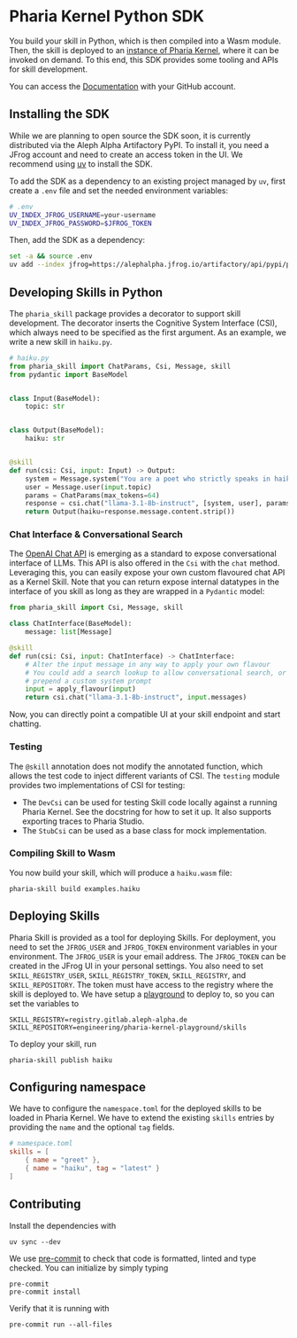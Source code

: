 # Pharia Kernel Python SDK

You build your skill in Python, which is then compiled into a Wasm module.
Then, the skill is deployed to an [instance of Pharia Kernel](https://pharia-kernel.product.pharia.com),
where it can be invoked on demand.
To this end, this SDK provides some tooling and APIs for skill development.

You can access the [Documentation](https://aleph-alpha-pharia-kernel-sdk-py.readthedocs-hosted.com/en/latest/index.html)
with your GitHub account.

## Installing the SDK

While we are planning to open source the SDK soon, it is currently distributed via the Aleph Alpha Artifactory PyPI.
To install it, you need a JFrog account and need to create an access token in the UI.
We recommend using [uv](https://docs.astral.sh/uv/) to install the SDK.

To add the SDK as a dependency to an existing project managed by `uv`, first create a `.env` file and set the needed environment variables:

```sh
# .env
UV_INDEX_JFROG_USERNAME=your-username
UV_INDEX_JFROG_PASSWORD=$JFROG_TOKEN
```

Then, add the SDK as a dependency:

```sh
set -a && source .env
uv add --index jfrog=https://alephalpha.jfrog.io/artifactory/api/pypi/python/simple pharia-kernel-sdk-py
```

## Developing Skills in Python

The `pharia_skill` package provides a decorator to support skill development.
The decorator inserts the Cognitive System Interface (CSI), which always need to be specified as the first argument.
As an example, we write a new skill in `haiku.py`.

```python
# haiku.py
from pharia_skill import ChatParams, Csi, Message, skill
from pydantic import BaseModel


class Input(BaseModel):
    topic: str


class Output(BaseModel):
    haiku: str


@skill
def run(csi: Csi, input: Input) -> Output:
    system = Message.system("You are a poet who strictly speaks in haikus.")
    user = Message.user(input.topic)
    params = ChatParams(max_tokens=64)
    response = csi.chat("llama-3.1-8b-instruct", [system, user], params)
    return Output(haiku=response.message.content.strip())
```

### Chat Interface & Conversational Search

The [OpenAI Chat API](https://platform.openai.com/docs/api-reference/chat) is emerging as a standard to expose conversational interface of LLMs.
This API is also offered in the `Csi` with the `chat` method. Leveraging this, you can easily expose your own custom flavoured chat API as a Kernel Skill.
Note that you can return expose internal datatypes in the interface of you skill as long as they are wrapped in a `Pydantic` model:

```python
from pharia_skill import Csi, Message, skill

class ChatInterface(BaseModel):
    message: list[Message]

@skill
def run(csi: Csi, input: ChatInterface) -> ChatInterface:
    # Alter the input message in any way to apply your own flavour
    # You could add a search lookup to allow conversational search, or just 
    # prepend a custom system prompt
    input = apply_flavour(input)
    return csi.chat("llama-3.1-8b-instruct", input.messages)
```

Now, you can directly point a compatible UI at your skill endpoint and start chatting.

### Testing

The `@skill` annotation does not modify the annotated function, which allows the test code to inject different variants of CSI.
The `testing` module provides two implementations of CSI for testing:

- The `DevCsi` can be used for testing Skill code locally against a running Pharia Kernel. See the docstring for how to set it up. It also supports exporting traces to Pharia Studio.
- The `StubCsi` can be used as a base class for mock implementation.

### Compiling Skill to Wasm

You now build your skill, which will produce a `haiku.wasm` file:

```shell
pharia-skill build examples.haiku
```

## Deploying Skills

Pharia Skill is provided as a tool for deploying Skills. For deployment, you need to set the `JFROG_USER` and `JFROG_TOKEN` environment variables in your environment. The `JFROG_USER` is your email address. The `JFROG_TOKEN` can be created in the JFrog UI in your personal settings. You also need to set `SKILL_REGISTRY_USER`, `SKILL_REGISTRY_TOKEN`, `SKILL_REGISTRY`, and `SKILL_REPOSITORY`. The token must have access to the registry where the skill is deployed to. We have setup a [playground](https://gitlab.aleph-alpha.de/engineering/pharia-kernel-playground) to deploy to, so you can set the variables to

```shell
SKILL_REGISTRY=registry.gitlab.aleph-alpha.de
SKILL_REPOSITORY=engineering/pharia-kernel-playground/skills
```

To deploy your skill, run

```shell
pharia-skill publish haiku
```

## Configuring namespace

We have to configure the `namespace.toml` for the deployed skills to be loaded in Pharia Kernel.
We have to extend the existing `skills` entries by providing the `name` and the optional `tag` fields.

```toml
# namespace.toml
skills = [
    { name = "greet" },
    { name = "haiku", tag = "latest" }
]
```

## Contributing

Install the dependencies with

```shell
uv sync --dev
```

We use [pre-commit](https://pre-commit.com/) to check that code is formatted, linted and type checked. You can initialize by simply typing

```shell
pre-commit
pre-commit install
```

Verify that it is running with

```shell
pre-commit run --all-files
```

